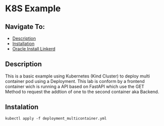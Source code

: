 # K8S Example

## Navigate To:
* [Description](#description)
* [Installation](#installation)
* [Oracle Install Linkerd](https://oracle.github.io/cloudtestdrive/AppDev/cloud-native/livelabs/individual/kubernetes/kubernetes-complete/index.html?lab=linkerd-install)


## Description 

This is a basic example using Kubernetes (Kind Cluster) to deploy multi container pod using a Deployment. This lab is conform by a frontend container wich is running a API based on FastAPI which use the GET Method to request the addtion of one to the second container aka Backend.

## Instalation 

`kubectl apply -f deployment_multicontainer.yml`



